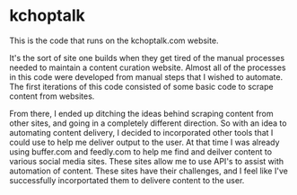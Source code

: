 # kchoptalk
This is the code that runs on the kchoptalk.com website.

It's the sort of site one builds when they get tired of the manual processes needed to maintain a content curation website. Almost all of the processes in this code were developed from manual steps that I wished to automate. The first iterations of this code consisted of some basic code to scrape content from websites. 

From there, I ended up ditching the ideas behind scraping content from other sites, and going in a completely different direction. So with an idea to automating content delivery, I decided to incorporated other tools that I could use to help me deliver output to the user.  At that time I was already using buffer.com and feedly.com to help me find and deilver content to various social media sites. These sites allow me to use API's to assist with automation of content. These sites have their challenges, and I feel like I've successfully incorportated them to delivere content to the user.


